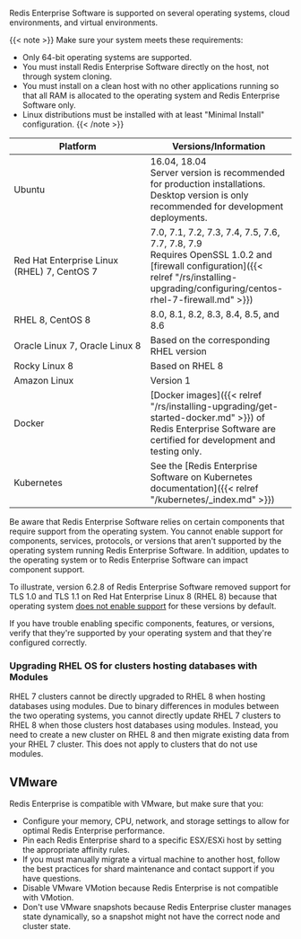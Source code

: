
Redis Enterprise Software is supported on several operating systems, cloud environments, and virtual environments.

{{< note >}}
Make sure your system meets these requirements:

- Only 64-bit operating systems are supported.
- You must install Redis Enterprise Software directly on the host, not through system cloning.
- You must install on a clean host with no other applications running so that all RAM is allocated to the operating system and Redis Enterprise Software  only.
- Linux distributions must be installed with at least "Minimal Install" configuration.
{{< /note >}}

| **Platform** | **Versions/Information** |
|------------|-----------------|
| Ubuntu | 16.04, 18.04<br>Server version is recommended for production installations. Desktop version is only recommended for development deployments. |
| Red Hat Enterprise Linux (RHEL) 7, CentOS 7 | 7.0, 7.1, 7.2, 7.3, 7.4, 7.5, 7.6, 7.7, 7.8, 7.9<br>Requires OpenSSL 1.0.2 and [firewall configuration]({{< relref "/rs/installing-upgrading/configuring/centos-rhel-7-firewall.md" >}}) |
| <nobr>RHEL 8, CentOS 8</nobr> | 8.0, 8.1, 8.2, 8.3, 8.4, 8.5, and 8.6 |
| <nobr>Oracle Linux 7, Oracle Linux 8</nobr> | Based on the corresponding RHEL version |
| <nobr>Rocky Linux 8</nobr> | Based on RHEL 8 |
| Amazon Linux |Version 1 |
| Docker | [Docker images]({{< relref "/rs/installing-upgrading/get-started-docker.md" >}}) of Redis Enterprise Software are certified for development and testing only. |
| Kubernetes | See the [Redis Enterprise Software on Kubernetes documentation]({{< relref "/kubernetes/_index.md" >}}) |

Be aware that Redis Enterprise Software relies on certain components that require support from the operating system.  You cannot enable support for components, services, protocols, or versions that aren't supported by the operating system running Redis Enterprise Software.  In addition, updates to the operating system or to Redis Enterprise Software can impact component support.

To illustrate, version 6.2.8 of Redis Enterprise Software removed support for TLS 1.0 and TLS 1.1 on Red Hat Enterprise Linux 8 (RHEL 8) because that operating system [does not enable support](https://access.redhat.com/documentation/en-us/red_hat_enterprise_linux/8/html/security_hardening/using-the-system-wide-cryptographic-policies_security-hardening) for these versions by default.  

If you have trouble enabling specific components, features, or versions, verify that they're supported by your operating system and that they're configured correctly.

### Upgrading RHEL OS for clusters hosting databases with Modules
RHEL 7 clusters cannot be directly upgraded to RHEL 8 when hosting databases using modules.
Due to binary differences in modules between the two operating systems, you cannot directly update RHEL 7 clusters to RHEL 8 when those clusters host databases using modules. Instead, you need to create a new cluster on RHEL 8 and then migrate existing data from your RHEL 7 cluster. This does not apply to clusters that do not use modules.

## VMware

Redis Enterprise is compatible with VMware, but make sure that you:

- Configure your memory, CPU, network, and storage settings to allow for optimal Redis Enterprise performance.
- Pin each Redis Enterprise shard to a specific ESX/ESXi host by setting the appropriate affinity rules.
- If you must manually migrate a virtual machine to another host, follow the best practices for shard maintenance and contact support if you have questions.
- Disable VMware VMotion because Redis Enterprise is not compatible with VMotion.
- Don't use VMware snapshots because Redis Enterprise cluster manages state dynamically, so a snapshot might not have the correct node and cluster state.
